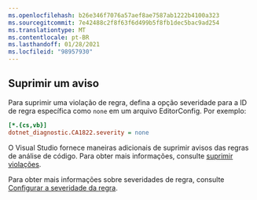 ```yaml
---
ms.openlocfilehash: b26e346f7076a57aef8ae7587ab1222b4100a323
ms.sourcegitcommit: 7e42488c2f8f63f6d499b5f8fb1dec5bac9ad254
ms.translationtype: MT
ms.contentlocale: pt-BR
ms.lasthandoff: 01/28/2021
ms.locfileid: "98957930"
---
```

## <a name="suppress-a-warning"></a>Suprimir um aviso

Para suprimir uma violação de regra, defina a opção severidade para a ID de regra específica como `none` em um arquivo EditorConfig. Por exemplo:

```ini
[*.{cs,vb}]
dotnet_diagnostic.CA1822.severity = none
```

O Visual Studio fornece maneiras adicionais de suprimir avisos das regras de análise de código. Para obter mais informações, consulte [suprimir violações](/visualstudio/code-quality/use-roslyn-analyzers#suppress-violations).

Para obter mais informações sobre severidades de regra, consulte [Configurar a severidade da regra](~/docs/fundamentals/code-analysis/configuration-options.md#severity-level).
